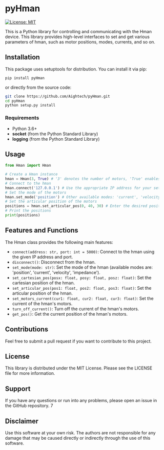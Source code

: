 # pyHman
[![License: MIT](https://img.shields.io/badge/License-MIT-yellow.svg)](https://opensource.org/licenses/MIT)

This is a Python library for controlling and communicating with the Hman device. This library provides high-level interfaces to set and get various parameters of hman, such as motor positions, modes, currents, and so on.

## Installation

This package uses setuptools for distribution. You can install it via pip:
```bash
pip install pyHman
```

or directly from the source code:

```bash
git clone https://github.com/Aightech/pyHman.git
cd pyHman
python setup.py install
```

### Requirements

- Python 3.6+
- **socket** (from the Python Standard Library)
- **logging** (from the Python Standard Library)


## Usage

```python
from Hman import Hman

# Create a Hman instance
hman = Hman(3, True) # '3' denotes the number of motors, 'True' enables verbose logging
# Connect to the hman
hman.connect('127.0.0.1') # Use the appropriate IP address for your setup
# Set the mode of the motors
hman.set_mode('position') # Other available modes: 'current', 'velocity', 'impedance'
# Set the articular position of the motors
positions = hman.set_articular_pos(0, 40, 30) # Enter the desired positions for each motor
# Print the positions
print(positions)
```

## Features and Functions

The Hman class provides the following main features:

- `connect(address: str, port: int = 5000)`: Connect to the hman using the given IP address and port.
- `disconnect()`: Disconnect from the hman.
- `set_mode(mode: str)`: Set the mode of the hman (available modes are: 'position', 'current', 'velocity', 'impedance').
- `set_cartesian_pos(posx: float, posy: float, posz: float)`: Set the cartesian position of the hman.
- `set_articular_pos(pos1: float, pos2: float, pos3: float)`: Set the articular position of the hman.
- `set_motors_current(cur1: float, cur2: float, cur3: float)`: Set the current of the hman's motors.
- `turn_off_current()`: Turn off the current of the hman's motors.
- `get_pos()`: Get the current position of the hman's motors.

## Contributions

Feel free to submit a pull request if you want to contribute to this project.

## License

This library is distributed under the MIT License. Please see the LICENSE file for more information.

## Support

If you have any questions or run into any problems, please open an issue in the GitHub repository.
7
## Disclaimer

Use this software at your own risk. The authors are not responsible for any damage that may be caused directly or indirectly through the use of this software.